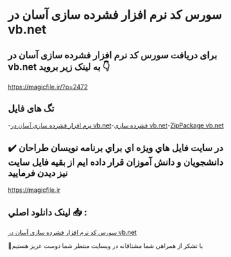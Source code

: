 # سورس کد نرم افزار فشرده سازی آسان در vb.net

## برای دریافت سورس کد نرم افزار فشرده سازی آسان در vb.net به لینک زیر بروید 👇

https://magicfile.ir/?p=2472

## تگ های فایل

-[نرم افزار فشرده سازی آسان در vb.net](https://magicfile.ir/product/%d8%b3%d9%88%d8%b1%d8%b3-%d9%88-%da%a9%d8%af-%d9%86%d8%b1%d9%85-%d8%a7%d9%81%d8%b2%d8%a7%d8%b1%d9%81%d8%b4%d8%b1%d8%af%d9%87-%d8%b3%d8%a7%d8%b2%db%8c-%d8%a2%d8%b3%d8%a7%d9%86-%d8%af%d8%b1-vbnet/)-[فشرده سازی vb.net](https://magicfile.ir/product/%d8%b3%d9%88%d8%b1%d8%b3-%d9%88-%da%a9%d8%af-%d9%86%d8%b1%d9%85-%d8%a7%d9%81%d8%b2%d8%a7%d8%b1%d9%81%d8%b4%d8%b1%d8%af%d9%87-%d8%b3%d8%a7%d8%b2%db%8c-%d8%a2%d8%b3%d8%a7%d9%86-%d8%af%d8%b1-vbnet/)-[ZipPackage vb.net](https://magicfile.ir/product/%d8%b3%d9%88%d8%b1%d8%b3-%d9%88-%da%a9%d8%af-%d9%86%d8%b1%d9%85-%d8%a7%d9%81%d8%b2%d8%a7%d8%b1%d9%81%d8%b4%d8%b1%d8%af%d9%87-%d8%b3%d8%a7%d8%b2%db%8c-%d8%a2%d8%b3%d8%a7%d9%86-%d8%af%d8%b1-vbnet/)

## ✔️ در سايت فايل هاي ويژه اي براي برنامه نويسان طراحان دانشجويان و دانش آموزان قرار داده ايم از بقيه فايل سايت نيز ديدن فرماييد

https://magicfile.ir


## لينک دانلود اصلي 📥 :

[سورس کد نرم افزار فشرده سازی آسان در vb.net](https://magicfile.ir/product/%d8%b3%d9%88%d8%b1%d8%b3-%d9%88-%da%a9%d8%af-%d9%86%d8%b1%d9%85-%d8%a7%d9%81%d8%b2%d8%a7%d8%b1%d9%81%d8%b4%d8%b1%d8%af%d9%87-%d8%b3%d8%a7%d8%b2%db%8c-%d8%a2%d8%b3%d8%a7%d9%86-%d8%af%d8%b1-vbnet/) 


🙏با تشکر از همراهي شما مشتاقانه در وبسایت منتظر شما دوست عزیز هستیم

